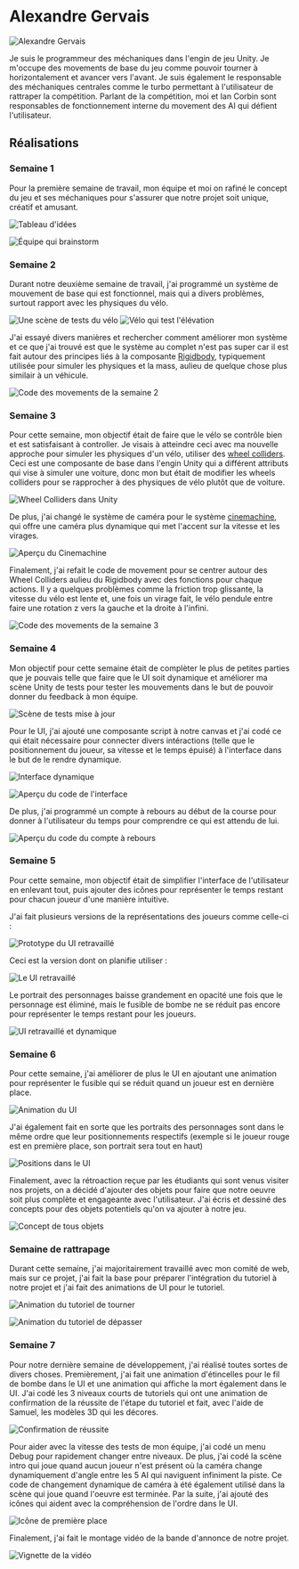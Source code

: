 # Alexandre Gervais
![Alexandre Gervais](../img/alexandre_gervais.webp)

Je suis le programmeur des méchaniques dans l'engin de jeu Unity. Je m'occupe des movements de base du jeu comme pouvoir tourner à horizontalement et avancer vers l'avant. Je suis également le responsable des méchaniques centrales comme le turbo permettant à l'utilisateur de rattraper la compétition. Parlant de la compétition, moi et Ian Corbin sont responsables de fonctionnement interne du movement des AI qui défient l'utilisateur.

 ## Réalisations
 <!-- Une image par semaine de la réalisation dont tu es le plus fier avec une légende -->
### Semaine 1
Pour la première semaine de travail, mon équipe et moi on rafiné le concept du jeu et ses méchaniques pour s'assurer que notre projet soit unique, créatif et amusant.

![Tableau d'idées](./img/Semaine_1_Tableau.webp)

![Équipe qui brainstorm](./img/Semaine_1_Équipe.webp)

### Semaine 2
Durant notre deuxième semaine de travail, j'ai programmé un système de mouvement de base qui est fonctionnel, mais qui a divers problèmes, surtout rapport avec les physiques du vélo. 

![Une scène de tests du vélo](./img/Semaine_2_Tests.webp)
![Vélo qui test l'élévation](./img/Semaine_2_Élévation.webp)

J'ai essayé divers manières et rechercher comment améliorer mon système et ce que j'ai trouvé est que le système au complet n'est pas super car il est fait autour des principes liés à la composante [Rigidbody](https://docs.unity3d.com/6000.0/Documentation/ScriptReference/Rigidbody.html), typiquement utilisée pour simuler les physiques et la mass, aulieu de quelque chose plus similair à un véhicule.

![Code des movements de la semaine 2](./img/Semaine_2_Code.webp)

### Semaine 3
Pour cette semaine, mon objectif était de faire que le vélo se contrôle bien et est satisfaisant à controller. Je visais à atteindre ceci avec ma nouvelle approche pour simuler les physiques d'un vélo, utiliser des [wheel colliders](https://docs.unity3d.com/Manual/class-WheelCollider.html). Ceci est une composante de base dans l'engin Unity qui a différent attributs qui vise à simuler une voiture, donc mon but était de modifier les wheels colliders pour se rapprocher à des physiques de vélo plutôt que de voiture.

![Wheel Colliders dans Unity](./img/Semaine_3_Wheel_Colliders.webp)

De plus, j'ai changé le système de caméra pour le système [cinemachine](https://unity.com/fr/features/cinemachine), qui offre une caméra plus dynamique qui met l'accent sur la vitesse et les virages.

![Aperçu du Cinemachine](./img/Semaine_3_Caméra_Dynamique.webp)

Finalement, j'ai refait le code de movement pour se centrer autour des Wheel Colliders aulieu du Rigidbody avec des fonctions pour chaque actions. Il y a quelques problèmes comme la friction trop glissante, la vitesse du vélo est lente et, une fois un virage fait, le vélo pendule entre faire une rotation z vers la gauche et la droite à l'infini.

![Code des movements de la semaine 3](./img/Semaine_3_Code.webp)

### Semaine 4
Mon objectif pour cette semaine était de complèter le plus de petites parties que je pouvais telle que faire que le UI soit dynamique et améliorer ma scène Unity de tests pour tester les mouvements dans le but de pouvoir donner du feedback à mon équipe.

![Scène de tests mise à jour](./img/Semaine_4_Scene_Tests.webp)

Pour le UI, j'ai ajouté une composante script à notre canvas et j'ai codé ce qui était nécessaire pour connecter divers intéractions (telle que le positionnement du joueur, sa vitesse et le temps épuisé) à l'interface dans le but de le rendre dynamique.

![Interface dynamique](./img/Semaine_4_UI.webp)

![Aperçu du code de l'interface](./img/Semaine_4_Code_UI.webp)

De plus, j'ai programmé un compte à rebours au début de la course pour donner à l'utilisateur du temps pour comprendre ce qui est attendu de lui.

![Aperçu du code du compte à rebours](./img/Semaine_4_Code_Debut_Course.webp)

### Semaine 5
Pour cette semaine, mon objectif était de simplifier l'interface de l'utilisateur en enlevant tout, puis ajouter des icônes pour représenter le temps restant pour chacun joueur d'une manière intuitive.

J'ai fait plusieurs versions de la représentations des joueurs comme celle-ci :

![Prototype du UI retravaillé](./img/Semaine_5_UI_v3.webp)

Ceci est la version dont on planifie utiliser :

![Le UI retravaillé](./img/Semaine_5_UI_v4.webp)

Le portrait des personnages baisse grandement en opacité une fois que le personnage est éliminé, mais le fusible de bombe ne se réduit pas encore pour représenter le temps restant pour les joueurs.

![UI retravaillé et dynamique](./img/Semaine_5_UI_elimination.webp)

### Semaine 6
Pour cette semaine, j'ai améliorer de plus le UI en ajoutant une animation pour représenter le fusible qui se réduit quand un joueur est en dernière place.

![Animation du UI](./img/Semaine_6_UI_animation.webp)

J'ai également fait en sorte que les portraits des personnages sont dans le même ordre que leur positionnements respectifs (exemple si le joueur rouge est en première place, son portrait sera tout en haut)

![Positions dans le UI](./img/Semaine_6_UI_positions.webp)

Finalement, avec la rétroaction reçue par les étudiants qui sont venus visiter nos projets, on a décidé d'ajouter des objets pour faire que notre oeuvre soit plus complète et engageante avec l'utilisateur. J'ai écris et dessiné des concepts pour des objets potentiels qu'on va ajouter à notre jeu.

![Concept de tous objets](./img/Semaine_6_OBJ_concepts.webp)

### Semaine de rattrapage
Durant cette semaine, j'ai majoritairement travaillé avec mon comité de web, mais sur ce projet, j'ai fait la base pour préparer l'intégration du tutoriel à notre projet et j'ai fait des animations de UI pour le tutoriel.

![Animation du tutoriel de tourner](./img/semaine_r_animation02.webp)

![Animation du tutoriel de dépasser](./img/semaine_r_animation03.webp)

### Semaine 7
Pour notre dernière semaine de développement, j'ai réalisé toutes sortes de divers choses. Premièrement, j'ai fait une animation d'étincelles pour le fil de bombe dans le UI et une animation qui affiche la mort également dans le UI. J'ai codé les 3 niveaux courts de tutoriels qui ont une animation de confirmation de la réussite de l'étape du tutoriel et fait, avec l'aide de Samuel, les modèles 3D qui les décores.

![Confirmation de réussite](./img/Semaine_7_checkmark.webp)

Pour aider avec la vitesse des tests de mon équipe, j'ai codé un menu Debug pour rapidement changer entre niveaux. De plus, j'ai codé la scène intro qui joue quand aucun joueur n'est présent où la caméra change dynamiquement d'angle entre les 5 AI qui naviguent infiniment la piste. Ce code de changement dynamique de caméra à été également utilisé dans la scène qui joue quand l'oeuvre est terminée. Par la suite, j'ai ajouté des icônes qui aident avec la compréhension de l'ordre dans le UI.

![Icône de première place](./img/Semaine_7_positions.webp)

Finalement, j'ai fait le montage vidéo de la bande d'annonce de notre projet.

![Vignette de la vidéo](./img/Semaine_7_video.webp)

